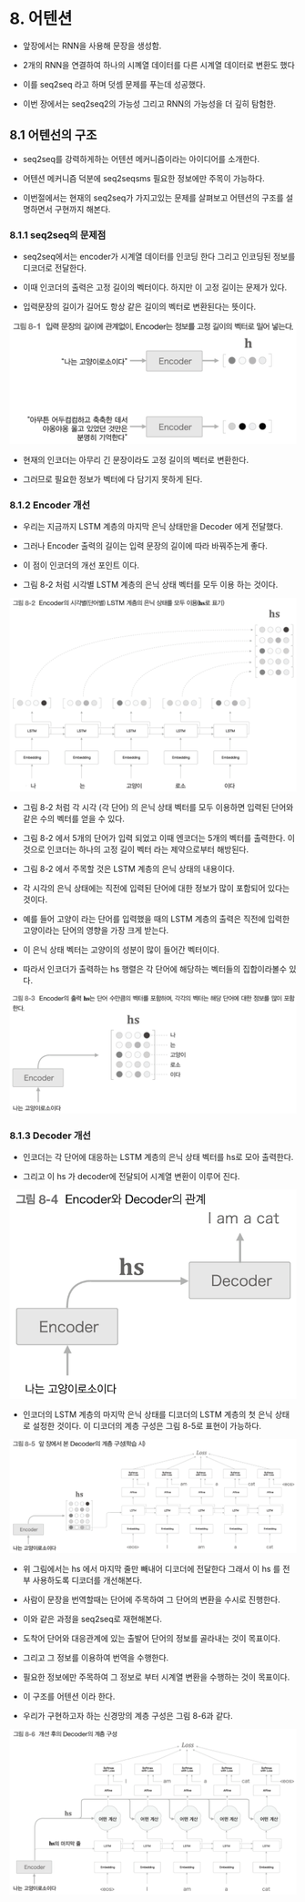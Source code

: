 # 8. 어텐션

- 앞장에서는 RNN을 사용해 문장을 생성함.

- 2개의 RNN을 연결하여 하나의 시꼐열 데이터를 다른 시계열 데이터로 변환도 했다

- 이를 seq2seq 라고 하며 덧셈 문제를 푸는데 성공했다.

- 이번 장에서는 seq2seq2의 가능성 그리고 RNN의 가능성을 더 깊히 탐험한.

## 8.1 어텐선의 구조

- seq2seq를 강력하게하는 어텐션 메커니즘이라는 아이디어를 소개한다.

- 어텐션 메커니즘 덕분에 seq2seqsms 필요한 정보에만 주목이 가능하다.

- 이번절에서는 현재의 seq2seq가 가지고있는 문제를 살펴보고 어텐션의 구조를 설명하면서 구현까지 해본다.


### 8.1.1 seq2seq의 문제점

- seq2seq에서는 encoder가 시계열 데이터를 인코딩 한다 그리고 인코딩된 정보를 디코더로 전달한다.

- 이때 인코더의 출력은 고정 길이의 벡터이다. 하지만 이 고정 길이는 문제가 있다.

- 입력문장의 길이가 길어도 항상 같은 길이의 벡터로 변환된다는 뜻이다.

![그림 8-1](../DLFromScratch2-master/equations_and_figures_2/deep_learning_2_images/fig%208-1.png)

- 현재의 인코더는 아무리 긴 문장이라도 고정 길이의 벡터로 변환한다.

- 그러므로 필요한 정보가 벡터에 다 담기지 못하게 된다.


### 8.1.2 Encoder 개선 

- 우리는 지금까지 LSTM 계층의 마지막 은닉 상태만을 Decoder 에게 전달했다.

- 그러나 Encoder 출력의 길이는 입력 문장의 길이에 따라 바꿔주는게 좋다.

- 이 점이 인코더의 개선 포인트 이다.

- 그림 8-2 처럼 시각별 LSTM 계층의 은닉 상태 벡터를 모두 이용 하는 것이다.

![그림 8-2](../DLFromScratch2-master/equations_and_figures_2/deep_learning_2_images/fig%208-2.png)

- 그림 8-2 처럼 각 시각 (각 단어) 의 은닉 상태 벡터를 모두 이용하면 입력된 단어와 같은 수의 벡터를 얻을 수 있다.

- 그림 8-2 에서 5개의 단어가 입력 되었고 이때 엔코더는 5개의 벡터를 출력한다. 이것으로 인코더는 하나의 고정 길이 벡터 라는 제약으로부터 해방된다.

- 그림 8-2 에서 주목할 것은 LSTM 계층의 은닉 상태의 내용이다.

- 각 시각의 은닉 상태에는 직전에 입력된 단어에 대한 정보가 많이 포함되어 있다는 것이다.

- 예를 들어 고양이 라는 단어를 입력했을 때의 LSTM 계층의 출력은 직전에 입력한 고양이라는 단어의 영향을 가장 크게 받는다.

- 이 은닉 상태 벡터는 고양이의 성분이 많이 들어간 벡터이다.

- 따라서 인코더가 출력하는 hs 행렬은 각 단어에 해당하는 벡터들의 집합이라볼수 있다.

![그림 8-3](../DLFromScratch2-master/equations_and_figures_2/deep_learning_2_images/fig%208-3.png)

### 8.1.3 Decoder 개선

- 인코더는 각 단어에 대응하는 LSTM 계층의 은닉 상태 벡터를 hs로 모아 출력한다.

- 그리고 이 hs 가 decoder에 전달되어 시계열 변환이 이루어 진다.

![그림 8-4](../DLFromScratch2-master/equations_and_figures_2/deep_learning_2_images/fig%208-4.png)

- 인코더의 LSTM 계층의 마지막 은닉 상태를 디코더의 LSTM 계층의 첫 은닉 상태로 설정한 것이다. 이 디코더의 계층 구성은 그림 8-5로 표현이 가능하다.

![그림 8-5](../DLFromScratch2-master/equations_and_figures_2/deep_learning_2_images/fig%208-5.png)

- 위 그림에서는 hs 에서 마지막 줄만 빼내어 디코더에 전달한다 그래서 이 hs 를 전부 사용하도록 디코더를 개선해본다.

- 사람이 문장을 번역할때는 단어에 주목하여 그 단어의 변환을 수시로 진행한다.

- 이와 같은 과정을 seq2seq로 재현해본다.

- 도착어 단어와 대응관계에 있는 출발어 단어의 정보를 골라내는 것이 목표이다.

- 그리고 그 정보를 이용하여 번역을 수행한다.

- 필요한 정보에만 주목하여 그 정보로 부터 시계열 변환을 수행하는 것이 목표이다.

- 이 구조를 어텐션 이라 한다.

- 우리가 구현하고자 하는 신경망의 계층 구성은 그림 8-6과 같다.

![그림 8-6](../DLFromScratch2-master/equations_and_figures_2/deep_learning_2_images/fig%208-6.png)